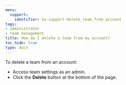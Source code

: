```yaml
---
menu:
  support:
    identifier: ko-support-delete_team_from_account
tags:
- administrator
- team management
title: How do I delete a team from my account?
toc_hide: true
type: docs
---
```


To delete a team from an account:

- Access team settings as an admin.
- Click the **Delete** button at the bottom of the page.